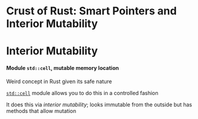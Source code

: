 # Crust of Rust: Smart Pointers and Interior Mutability

# Interior Mutability

#### Module `std::cell`, mutable memory location

Weird concept in Rust given its safe nature

[`std::cell`](https://doc.rust-lang.org/std/cell/struct.Cell.html) module 
allows you to do this in a controlled fashion

It does this via _interior mutability_; looks immutable from the outside but 
has methods that allow mutation

